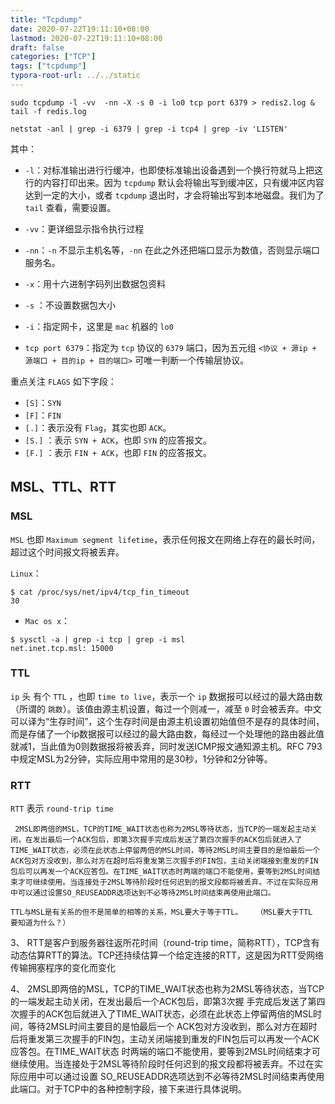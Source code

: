 ```yaml
---
title: "Tcpdump"
date: 2020-07-22T19:11:10+08:00
lastmod: 2020-07-22T19:11:10+08:00
draft: false
categories: ["TCP"]
tags: ["tcpdump"]
typora-root-url: ../../static
---
```



```shell
sudo tcpdump -l -vv  -nn -X -s 0 -i lo0 tcp port 6379 > redis2.log & tail -f redis.log

netstat -anl | grep -i 6379 | grep -i tcp4 | grep -iv 'LISTEN'
```

其中：

* `-l`：对标准输出进行行缓冲，也即使标准输出设备遇到一个换行符就马上把这行的内容打印出来。因为 `tcpdump` 默认会将输出写到缓冲区，只有缓冲区内容达到一定的大小，或者 `tcpdump` 退出时，才会将输出写到本地磁盘。我们为了 `tail` 查看，需要设置。

* `-vv`：更详细显示指令执行过程

* `-nn`：`-n` 不显示主机名等，`-nn` 在此之外还把端口显示为数值，否则显示端口服务名。

* `-x`：用十六进制字码列出数据包资料

* `-s` ：不设置数据包大小

* `-i`：指定网卡，这里是 `mac` 机器的 `lo0`

* `tcp port 6379`：指定为 `tcp` 协议的  `6379` 端口，因为五元组 `<协议 + 源ip + 源端口 + 目的ip + 目的端口>` 可唯一判断一个传输层协议。


重点关注 `FLAGS` 如下字段：

* `[S]`：`SYN`
* `[F]`：`FIN`
* `[.]`：表示没有 `Flag`，其实也即 `ACK`。
* `[S.]` ：表示 `SYN + ACK`，也即 `SYN` 的应答报文。
* `[F.]` ：表示 `FIN + ACK`，也即 `FIN` 的应答报文。


##  MSL、TTL、RTT

### MSL

`MSL`  也即 `Maximum segment lifetime`，表示任何报文在网络上存在的最长时间，超过这个时间报文将被丢弃。



`Linux`：

```shell
$ cat /proc/sys/net/ipv4/tcp_fin_timeout
30
```

* `Mac os x`：

```shell
$ sysctl -a | grep -i tcp | grep -i msl
net.inet.tcp.msl: 15000
```

### TTL


`ip` 头 有个 `TTL` ，也即 `time to live`，表示一个 `ip` 数据报可以经过的最大路由数（所谓的 `跳数`）。该值由源主机设置，每过一个则减一，减至 `0` 时会被丢弃。中文可以译为“生存时间”，这个生存时间是由源主机设置初始值但不是存的具体时间，而是存储了一个ip数据报可以经过的最大路由数，每经过一个处理他的路由器此值就减1，当此值为0则数据报将被丢弃，同时发送ICMP报文通知源主机。RFC 793中规定MSL为2分钟，实际应用中常用的是30秒，1分钟和2分钟等。

### RTT


`RTT` 表示 `round-trip time`

     2MSL即两倍的MSL，TCP的TIME_WAIT状态也称为2MSL等待状态，当TCP的一端发起主动关闭，在发出最后一个ACK包后，即第3次握手完成后发送了第四次握手的ACK包后就进入了TIME_WAIT状态，必须在此状态上停留两倍的MSL时间，等待2MSL时间主要目的是怕最后一个ACK包对方没收到，那么对方在超时后将重发第三次握手的FIN包，主动关闭端接到重发的FIN包后可以再发一个ACK应答包。在TIME_WAIT状态时两端的端口不能使用，要等到2MSL时间结束才可继续使用。当连接处于2MSL等待阶段时任何迟到的报文段都将被丢弃。不过在实际应用中可以通过设置SO_REUSEADDR选项达到不必等待2MSL时间结束再使用此端口。
    
    TTL与MSL是有关系的但不是简单的相等的关系，MSL要大于等于TTL。   （MSL要大于TTL       要知道为什么？）

 3、 RTT是客户到服务器往返所花时间（round-trip time，简称RTT），TCP含有动态估算RTT的算法。TCP还持续估算一个给定连接的RTT，这是因为RTT受网络传输拥塞程序的变化而变化

 

4、 2MSL即两倍的MSL，TCP的TIME_WAIT状态也称为2MSL等待状态，当TCP的一端发起主动关闭，在发出最后一个ACK包后，即第3次握 手完成后发送了第四次握手的ACK包后就进入了TIME_WAIT状态，必须在此状态上停留两倍的MSL时间，等待2MSL时间主要目的是怕最后一个 ACK包对方没收到，那么对方在超时后将重发第三次握手的FIN包，主动关闭端接到重发的FIN包后可以再发一个ACK应答包。在TIME_WAIT状态 时两端的端口不能使用，要等到2MSL时间结束才可继续使用。当连接处于2MSL等待阶段时任何迟到的报文段都将被丢弃。不过在实际应用中可以通过设置 SO_REUSEADDR选项达到不必等待2MSL时间结束再使用此端口。对于TCP中的各种控制字段，接下来进行具体说明。

 



